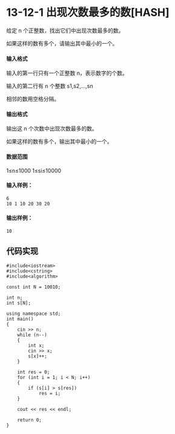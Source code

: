 # 13-12-1  出现次数最多的数[HASH]

给定 n 个正整数，找出它们中出现次数最多的数。

如果这样的数有多个，请输出其中最小的一个。

#### 输入格式

输入的第一行只有一个正整数 n，表示数字的个数。

输入的第二行有 n 个整数 s1,s2,…,sn

相邻的数用空格分隔。

#### 输出格式

输出这 n 个次数中出现次数最多的数。

如果这样的数有多个，输出其中最小的一个。

#### 数据范围

1≤n≤1000
1≤si≤10000

#### 输入样例：

```
6
10 1 10 20 30 20
```

#### 输出样例：

```
10
```
## 代码实现

```
#include<iostream>
#include<cstring>
#include<algorithm>

const int N = 10010;

int n;
int s[N];

using namespace std;
int main()
{
    cin >> n;
	while (n--)
	{
		int x;
		cin >> x;
		s[x]++;
	}

	int res = 0;
	for (int i = 1; i < N; i++)
	{
		if (s[i] > s[res])
			res = i;
	}

	cout << res << endl;

    return 0;
}
```

